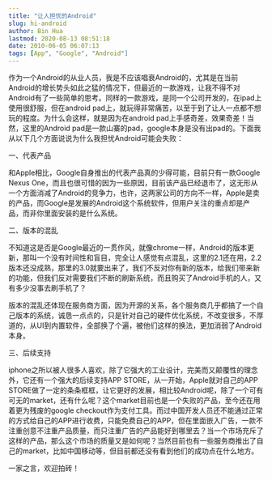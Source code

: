 ```yaml
---
title: "让人担忧的Android"
slug: hi-android
author: Bin Hua
lastmod: 2020-08-13 08:51:18
date: 2010-06-05 06:07:13
tags: [App", "Google", "Android"]
---
```


作为一个Android的从业人员，我是不应该唱衰Android的，尤其是在当前Android的增长势头如此之猛的情况下，但最近的一款游戏，让我不得不对Android有了一些简单的思考。同样的一款游戏，是同一个公司开发的，在ipad上使用很舒服，但在android pad上，就玩得非常痛苦，以至于到了让人一点都不想玩的程度。为什么会这样，就是因为在android pad上手感奇差，效果奇差！当然，这里的Android pad是一款山寨的pad，google本身是没有出pad的。下面我从以下几个方面说说为什么我担忧Android可能会失败：

一、代表产品

和Apple相比，Google自身推出的代表产品真的少得可能，目前只有一款Google Nexus One，而且也很可惜的因为一些原因，目前该产品已经退市了，这无形从一个方面消减了Android的竞争力，也许，这两家公司的方向不一样，Apple是卖的产品，而Google是发展的Android这个系统软件，但用户关注的重点却是产品，而非你里面安装的是什么系统。

二、版本的混乱

不知道这是否是Google最近的一贯作风，就像chrome一样，Android的版本更新，那叫一个没有时间性和盲目，完全让人感觉有点混乱，这里的2.1还在用，2.2版本还没成熟，那里的3.0就要出来了，我们不反对你有新的版本，给我们带来新的功能，但我们反对需要我们不断的刷新系统，而且购买了Android手机的人，又有多少没事去刷手机了？

版本的混乱还体现在服务商方面，因为开源的关系，各个服务商几乎都搞了一个自己版本的系统，诚恳一点点的，只是针对自己的硬件优化系统，不改变很多，不厚道的，从UI到内置软件，全部换了个遍，被他们这样的换法，更加消弱了Android本身。

三、后续支持

iphone之所以被人很多人喜欢，除了它强大的工业设计，完美而又颠覆性的理念外，它还有一个强大的后续支持APP STORE，从一开始，Apple就对自己的APP STORE做了一定的条条框框，让它更好的发展，相比较Android呢，除了一个可有可无的market，还有什么呢？这个market目前也是一个失败的产品，至今还在用着更为残废的google checkout作为支付工具。而过中国开发人员还不能通过正常的方式给自己的APP进行收费，只能免费自己的APP，但在里面嵌入广告，一款不注重创意不注重产品质量，而只注重广告的产品能好到哪里去？当一个市场充斥了这样的产品，那么这个市场的质量又是如何呢？当然目前也有一些服务商推出了自己的market，比如中国移动等，但目前都还没有看到他们的成功点在什么地方。

一家之言，欢迎拍砖！